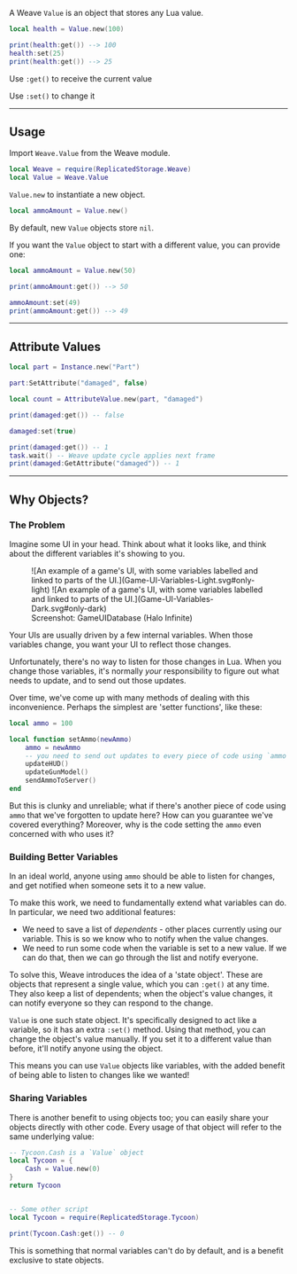 A Weave `Value` is an object that stores any Lua value.

```Lua
local health = Value.new(100)

print(health:get()) --> 100
health:set(25)
print(health:get()) --> 25
```

Use `:get()` to receive the current value

Use `:set()` to change it

---

## Usage

Import `Weave.Value` from the Weave module.

```Lua linenums="1" hl_lines="2"
local Weave = require(ReplicatedStorage.Weave)
local Value = Weave.Value
```

`Value.new` to instantiate a new object.

```Lua
local ammoAmount = Value.new()
```

By default, new `Value` objects store `nil`. 

If you want the `Value` object to start with a different value, you can provide one:

```Lua
local ammoAmount = Value.new(50)
```

```Lua
print(ammoAmount:get()) --> 50
```

```Lua
ammoAmount:set(49)
print(ammoAmount:get()) --> 49
```

---

## Attribute Values

```Lua
local part = Instance.new("Part")

part:SetAttribute("damaged", false)

local count = AttributeValue.new(part, "damaged")

print(damaged:get()) -- false

damaged:set(true)

print(damaged:get()) -- 1
task.wait() -- Weave update cycle applies next frame
print(damaged:GetAttribute("damaged")) -- 1
```

---

## Why Objects?

### The Problem

Imagine some UI in your head. Think about what it looks like, and think about
the different variables it's showing to you.

<figure markdown>
![An example of a game's UI, with some variables labelled and linked to parts of the UI.](Game-UI-Variables-Light.svg#only-light)
![An example of a game's UI, with some variables labelled and linked to parts of the UI.](Game-UI-Variables-Dark.svg#only-dark)
<figcaption>Screenshot: GameUIDatabase (Halo Infinite)</figcaption>
</figure>

Your UIs are usually driven by a few internal variables. When those variables
change, you want your UI to reflect those changes.

Unfortunately, there's no way to listen for those changes in Lua. When you
change those variables, it's normally _your_ responsibility to figure out what
needs to update, and to send out those updates.

Over time, we've come up with many methods of dealing with this inconvenience.
Perhaps the simplest are 'setter functions', like these:

```Lua
local ammo = 100

local function setAmmo(newAmmo)
	ammo = newAmmo
	-- you need to send out updates to every piece of code using `ammo` here
	updateHUD()
	updateGunModel()
	sendAmmoToServer()
end
```

But this is clunky and unreliable; what if there's another piece of code using
`ammo` that we've forgotten to update here? How can you guarantee we've covered
everything? Moreover, why is the code setting the `ammo` even concerned with who
uses it?

### Building Better Variables

In an ideal world, anyone using `ammo` should be able to listen for changes, and
get notified when someone sets it to a new value.

To make this work, we need to fundamentally extend what variables can do. In
particular, we need two additional features:

- We need to save a list of _dependents_ - other places currently using our
  variable. This is so we know who to notify when the value changes.
- We need to run some code when the variable is set to a new value. If we can
  do that, then we can go through the list and notify everyone.

To solve this, Weave introduces the idea of a 'state object'. These are objects
that represent a single value, which you can `:get()` at any time. They also
keep a list of dependents; when the object's value changes, it can notify
everyone so they can respond to the change.

`Value` is one such state object. It's specifically designed to act like a
variable, so it has an extra `:set()` method. Using that method, you can change
the object's value manually. If you set it to a different value than before,
it'll notify anyone using the object.

This means you can use `Value` objects like variables, with the added benefit of
being able to listen to changes like we wanted!

### Sharing Variables

There is another benefit to using objects too; you can easily share your objects
directly with other code. Every usage of that object will refer to the
same underlying value:

```Lua
-- Tycoon.Cash is a `Value` object
local Tycoon = {
	Cash = Value.new(0)
}
return Tycoon


-- Some other script
local Tycoon = require(ReplicatedStorage.Tycoon)

print(Tycoon.Cash:get()) -- 0
```

This is something that normal variables can't do by default, and is a benefit
exclusive to state objects.
